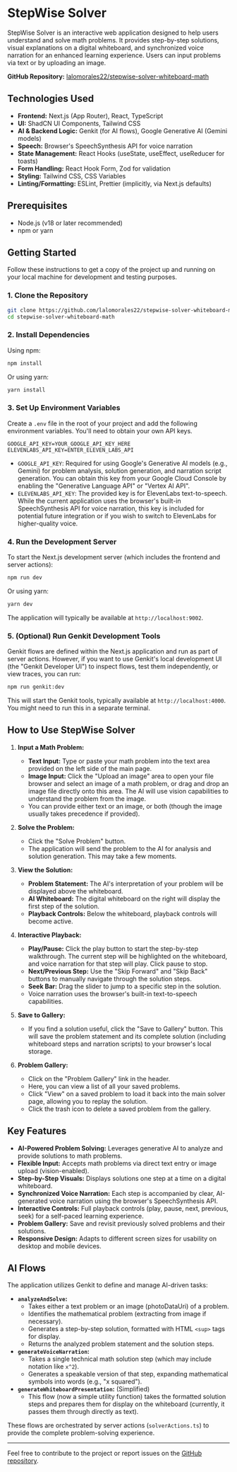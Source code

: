 
# StepWise Solver

StepWise Solver is an interactive web application designed to help users understand and solve math problems. It provides step-by-step solutions, visual explanations on a digital whiteboard, and synchronized voice narration for an enhanced learning experience. Users can input problems via text or by uploading an image.

**GitHub Repository:** [lalomorales22/stepwise-solver-whiteboard-math](https://github.com/lalomorales22/stepwise-solver-whiteboard-math)

## Technologies Used

- **Frontend:** Next.js (App Router), React, TypeScript
- **UI:** ShadCN UI Components, Tailwind CSS
- **AI & Backend Logic:** Genkit (for AI flows), Google Generative AI (Gemini models)
- **Speech:** Browser's SpeechSynthesis API for voice narration
- **State Management:** React Hooks (useState, useEffect, useReducer for toasts)
- **Form Handling:** React Hook Form, Zod for validation
- **Styling:** Tailwind CSS, CSS Variables
- **Linting/Formatting:** ESLint, Prettier (implicitly, via Next.js defaults)

## Prerequisites

- Node.js (v18 or later recommended)
- npm or yarn

## Getting Started

Follow these instructions to get a copy of the project up and running on your local machine for development and testing purposes.

### 1. Clone the Repository

```bash
git clone https://github.com/lalomorales22/stepwise-solver-whiteboard-math.git
cd stepwise-solver-whiteboard-math
```

### 2. Install Dependencies

Using npm:
```bash
npm install
```
Or using yarn:
```bash
yarn install
```

### 3. Set Up Environment Variables

Create a `.env` file in the root of your project and add the following environment variables. You'll need to obtain your own API keys.

```env
GOOGLE_API_KEY=YOUR_GOOGLE_API_KEY_HERE
ELEVENLABS_API_KEY=ENTER_ELEVEN_LABS_API
```

-   `GOOGLE_API_KEY`: Required for using Google's Generative AI models (e.g., Gemini) for problem analysis, solution generation, and narration script generation. You can obtain this key from your Google Cloud Console by enabling the "Generative Language API" or "Vertex AI API".
-   `ELEVENLABS_API_KEY`: The provided key is for ElevenLabs text-to-speech. While the current application uses the browser's built-in SpeechSynthesis API for voice narration, this key is included for potential future integration or if you wish to switch to ElevenLabs for higher-quality voice.

### 4. Run the Development Server

To start the Next.js development server (which includes the frontend and server actions):

```bash
npm run dev
```
Or using yarn:
```bash
yarn dev
```
The application will typically be available at `http://localhost:9002`.

### 5. (Optional) Run Genkit Development Tools

Genkit flows are defined within the Next.js application and run as part of server actions. However, if you want to use Genkit's local development UI (the "Genkit Developer UI") to inspect flows, test them independently, or view traces, you can run:

```bash
npm run genkit:dev
```
This will start the Genkit tools, typically available at `http://localhost:4000`. You might need to run this in a separate terminal.

## How to Use StepWise Solver

1.  **Input a Math Problem:**
    *   **Text Input:** Type or paste your math problem into the text area provided on the left side of the main page.
    *   **Image Input:** Click the "Upload an image" area to open your file browser and select an image of a math problem, or drag and drop an image file directly onto this area. The AI will use vision capabilities to understand the problem from the image.
    *   You can provide either text or an image, or both (though the image usually takes precedence if provided).

2.  **Solve the Problem:**
    *   Click the "Solve Problem" button.
    *   The application will send the problem to the AI for analysis and solution generation. This may take a few moments.

3.  **View the Solution:**
    *   **Problem Statement:** The AI's interpretation of your problem will be displayed above the whiteboard.
    *   **AI Whiteboard:** The digital whiteboard on the right will display the first step of the solution.
    *   **Playback Controls:** Below the whiteboard, playback controls will become active.

4.  **Interactive Playback:**
    *   **Play/Pause:** Click the play button to start the step-by-step walkthrough. The current step will be highlighted on the whiteboard, and voice narration for that step will play. Click pause to stop.
    *   **Next/Previous Step:** Use the "Skip Forward" and "Skip Back" buttons to manually navigate through the solution steps.
    *   **Seek Bar:** Drag the slider to jump to a specific step in the solution.
    *   Voice narration uses the browser's built-in text-to-speech capabilities.

5.  **Save to Gallery:**
    *   If you find a solution useful, click the "Save to Gallery" button. This will save the problem statement and its complete solution (including whiteboard steps and narration scripts) to your browser's local storage.

6.  **Problem Gallery:**
    *   Click on the "Problem Gallery" link in the header.
    *   Here, you can view a list of all your saved problems.
    *   Click "View" on a saved problem to load it back into the main solver page, allowing you to replay the solution.
    *   Click the trash icon to delete a saved problem from the gallery.

## Key Features

-   **AI-Powered Problem Solving:** Leverages generative AI to analyze and provide solutions to math problems.
-   **Flexible Input:** Accepts math problems via direct text entry or image upload (vision-enabled).
-   **Step-by-Step Visuals:** Displays solutions one step at a time on a digital whiteboard.
-   **Synchronized Voice Narration:** Each step is accompanied by clear, AI-generated voice narration using the browser's SpeechSynthesis API.
-   **Interactive Controls:** Full playback controls (play, pause, next, previous, seek) for a self-paced learning experience.
-   **Problem Gallery:** Save and revisit previously solved problems and their solutions.
-   **Responsive Design:** Adapts to different screen sizes for usability on desktop and mobile devices.

## AI Flows

The application utilizes Genkit to define and manage AI-driven tasks:

-   **`analyzeAndSolve`:**
    *   Takes either a text problem or an image (photoDataUri) of a problem.
    *   Identifies the mathematical problem (extracting from image if necessary).
    *   Generates a step-by-step solution, formatted with HTML `<sup>` tags for display.
    *   Returns the analyzed problem statement and the solution steps.
-   **`generateVoiceNarration`:**
    *   Takes a single technical math solution step (which may include notation like `x^2`).
    *   Generates a speakable version of that step, expanding mathematical symbols into words (e.g., "x squared").
-   **`generateWhiteboardPresentation`:** (Simplified)
    *   This flow (now a simple utility function) takes the formatted solution steps and prepares them for display on the whiteboard (currently, it passes them through directly as text).

These flows are orchestrated by server actions (`solverActions.ts`) to provide the complete problem-solving experience.

---

Feel free to contribute to the project or report issues on the [GitHub repository](https://github.com/lalomorales22/stepwise-solver-whiteboard-math).
